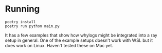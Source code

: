 

# Running

```
poetry install
poetry run python main.py
```

It has a few examples that show how whylogs might be integrated into a ray setup
in general. One of the example setups doesn't work with WSL but it does work on
Linux. Haven't tested these on Mac yet.
